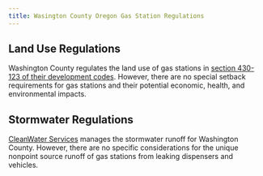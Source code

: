 ```yaml
---
title: Wasington County Oregon Gas Station Regulations
---
```


## Land Use Regulations

Washington County regulates the land use of gas stations in [section 430-123 of their development codes](https://library.municode.com/or/washington_county/codes/community_development_code?nodeId=ARTIVDEST_430SPUSST_430-123SESTCAWA). However, there are no special setback requirements for gas stations and their potential economic, health, and environmental impacts.


## Stormwater Regulations

[CleanWater Services](https://www.cleanwaterservices.org) manages the stormwater runoff for Washington County. However, there are no specific considerations for the unique nonpoint source runoff of gas stations from leaking dispensers and vehicles.